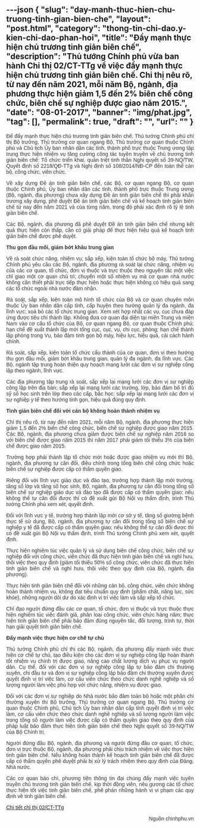 ---json
{
    "slug": "day-manh-thuc-hien-chu-truong-tinh-gian-bien-che",
    "layout": "post.html",
    "category": "thong-tin-chi-dao.y-kien-chi-dao-phan-hoi",
    "title": "Đẩy mạnh thực hiện chủ trương tinh giản biên chế",
    "description": "Thủ tướng Chính phủ vừa ban hành Chỉ thị 02/CT-TTg về việc đẩy mạnh thực hiện chủ trương tinh giản biên chế. Chỉ thị nêu rõ, từ nay đến năm 2021, mỗi năm Bộ, ngành, địa phương thực hiện giảm 1,5 đến 2% biên chế công chức, biên chế sự nghiệp được giao năm 2015.",
    "date": "08-01-2017",
    "banner": "img/phat.jpg",
    "tag": [],
    "permalink": true,
    "draft": "",
    "url": ""
}
---
<p style="color: rgb(51, 51, 51); font-family: Arial, sans-serif; text-align: justify;">Để đẩy mạnh thực hiện chủ trương tinh giản biên chế, Thủ tướng Chính phủ chỉ thị Bộ trưởng, Thủ trưởng cơ quan ngang Bộ, Thủ trưởng cơ quan thuộc Chính phủ và Chủ tịch Ủy ban nhân dân các tỉnh, thành phố trực thuộc Trung ương tập trung thực hiện nhiệm vụ tăng cường công tác tuyên truyền về chủ trương tinh giản biên chế: Tổ chức triển khai, quán triệt tinh thần Nghị quyết số 39-NQ/TW, Quyết định số 2218/QĐ-TTg và Nghị định số 108/2014/NĐ-CP đến toàn thể cán bộ, công chức, viên chức.</p><p style="color: rgb(51, 51, 51); font-family: Arial, sans-serif; text-align: justify;">Về xây dựng Đề án tinh giản biên chế, các Bộ, cơ quan ngang Bộ, cơ quan thuộc Chính phủ, Ủy ban nhân dân các tỉnh, thành phố trực thuộc Trung ương (Bộ, ngành, địa phương) chưa xây dựng Đề án tinh giản biên chế thì phải khẩn trương xây dựng, phê duyệt Đề án tinh giản biên chế và kế hoạch tinh giản biên chế từ nay đến năm 2021 và của từng năm, trong đó phải xác định rõ tỷ lệ tinh giản biên chế.</p><p style="color: rgb(51, 51, 51); font-family: Arial, sans-serif; text-align: justify;">Các Bộ, ngành, địa phương đã phê duyệt Đề án tinh giản biên chế nhưng kết quả thực hiện còn thấp, cần có giải pháp để thực hiện hiệu quả kế hoạch tinh giản biên chế được phê duyệt.</p><p style="color: rgb(51, 51, 51); font-family: Arial, sans-serif; text-align: justify;"><strong style="font-weight: bold;">Thu gọn đầu mối, giảm bớt khâu trung gian</strong></p><p style="color: rgb(51, 51, 51); font-family: Arial, sans-serif; text-align: justify;">Về rà soát chức năng, nhiệm vụ; sắp xếp, kiện toàn tổ chức bộ máy, Thủ tướng Chính phủ yêu cầu các Bộ, ngành, địa phương rà soát lại chức năng, nhiệm vụ của các cơ quan, tổ chức, đơn vị thuộc và trực thuộc theo nguyên tắc một việc chỉ giao một cơ quan chủ trì; chuyển một số nhiệm vụ mà cơ quan nhà nước không cần thiết phải trực tiếp thực hiện hoặc thực hiện không có hiệu quả sang các tổ chức ngoài nhà nước đảm nhận.</p><p style="color: rgb(51, 51, 51); font-family: Arial, sans-serif; text-align: justify;">Rà soát, sắp xếp, kiện toàn mô hình tổ chức của Bộ và cơ quan chuyên môn thuộc Ủy ban nhân dân cấp tỉnh, cấp huyện theo hướng quản lý đa ngành, đa lĩnh vực; xoá bỏ các tổ chức trung gian. Xem xét hợp nhất các vụ, cục chưa đáp ứng được tiêu chí thành lập. Không đưa cơ quan đại diện tại miền Trung và miền Nam vào cơ cấu tổ chức của Bộ, cơ quan ngang Bộ, cơ quan thuộc Chính phủ; hạn chế đề xuất thành lập mới tổng cục, cục, vụ, chi cục, phòng; hạn chế thành lập phòng trong Vụ, bảo đảm tinh gọn bộ máy, hiệu lực, hiệu quả, cải cách hành chính.</p><p style="color: rgb(51, 51, 51); font-family: Arial, sans-serif; text-align: justify;">Rà soát, sắp xếp, kiện toàn tổ chức cấu thành của cơ quan, đơn vị theo hướng thu gọn đầu mối, giảm bớt khâu trung gian, quản lý đa ngành, đa lĩnh vực. Các Bộ, ngành tập trung hoàn thiện quy hoạch mạng lưới các đơn vị sự nghiệp công lập theo ngành, lĩnh vực.</p><p style="color: rgb(51, 51, 51); font-family: Arial, sans-serif; text-align: justify;">Các địa phương tập trung rà soát, sắp xếp lại mạng lưới các đơn vị sự nghiệp công lập trên địa bàn; sắp xếp lại mạng lưới các trường, lớp, bảo đảm bố trí đủ sỹ số học sinh trên lớp theo các cấp, bậc học; sắp xếp lại mạng lưới các đơn vị sự nghiệp y tế theo hướng tinh gọn, hiệu quả đúng quy định.</p><p style="color: rgb(51, 51, 51); font-family: Arial, sans-serif; text-align: justify;"><strong style="font-weight: bold;">Tinh giản biên chế đối với cán bộ không hoàn thành nhiệm vụ</strong></p><p style="color: rgb(51, 51, 51); font-family: Arial, sans-serif; text-align: justify;">Chỉ thị nêu rõ, từ nay đến năm 2021, mỗi năm Bộ, ngành, địa phương thực hiện giảm 1,5 đến 2% biên chế công chức, biên chế sự nghiệp được giao năm 2015. Các Bộ, ngành, địa phương chưa giảm được biên chế sự nghiệp năm 2016 so với biên chế được giao năm 2015 thì năm 2017 phải giảm tối thiểu 3% của biên chế được giao năm 2015.</p><p style="color: rgb(51, 51, 51); font-family: Arial, sans-serif; text-align: justify;">Trường hợp phải thành lập tổ chức mới hoặc được giao nhiệm vụ mới thì Bộ, ngành, địa phương tự cân đối, điều chỉnh trong tổng biên chế công chức hoặc biên chế sự nghiệp được cấp có thẩm quyền giao.</p><p style="color: rgb(51, 51, 51); font-family: Arial, sans-serif; text-align: justify;">Riêng đối với lĩnh vực giáo dục và đào tạo, trường hợp thành lập mới trường, tăng số lớp và tăng số học sinh, Bộ, ngành, địa phương tự cân đối trong tổng số biên chế sự nghiệp giáo dục và đào tạo đã được cấp có thẩm quyền giao; nếu không thể tự cân đối được thì có đề xuất gửi Bộ Nội vụ thẩm định, trình Thủ tướng Chính phủ xem xét, quyết định.</p><p style="color: rgb(51, 51, 51); font-family: Arial, sans-serif; text-align: justify;">Đối với lĩnh vực y tế, trường hợp thành lập mới cơ sở y tế, tăng số giường bệnh thực tế sử dụng, Bộ, ngành, địa phương tự cân đối trong tổng số biên chế sự nghiệp y tế đã được cấp có thẩm quyền giao; nếu không thể tự cân đối được thì có đề xuất gửi Bộ Nội vụ thẩm định, trình Thủ tướng Chính phủ xem xét, quyết định.</p><p style="color: rgb(51, 51, 51); font-family: Arial, sans-serif; text-align: justify;">Thực hiện nghiêm túc việc quản lý và sử dụng biên chế công chức, biên chế sự nghiệp đối với công chức, viên chức đã thực hiện tinh giản biên chế và nghỉ hưu, thôi việc theo quy định (giảm tối thiểu 50% số công chức, viên chức đã thực hiện tinh giản biên chế và nghỉ hưu, thôi việc theo quy định của Bộ, ngành, địa phương).</p><p style="color: rgb(51, 51, 51); font-family: Arial, sans-serif; text-align: justify;">Thực hiện tinh giản biên chế đối với những cán bộ, công chức, viên chức không hoàn thành nhiệm vụ, không đạt tiêu chuẩn quy định (phẩm chất, năng lực, sức khỏe), những người dôi dư do xác định vị trí việc làm và sắp xếp tổ chức.</p><p style="color: rgb(51, 51, 51); font-family: Arial, sans-serif; text-align: justify;">Chỉ đạo người đứng đầu các cơ quan, tổ chức, đơn vị thuộc và trực thuộc thực hiện nghiêm túc việc đánh giá, phân loại công chức, viên chức hàng năm; thực hiện tinh giản biên chế phải bảo đảm đúng nguyên tắc, đối tượng, trình tự, thời hạn giải quyết tinh giản biên chế.</p><p style="color: rgb(51, 51, 51); font-family: Arial, sans-serif; text-align: justify;"><strong style="font-weight: bold;">Đẩy mạnh việc thực hiện cơ chế tự chủ</strong></p><p style="color: rgb(51, 51, 51); font-family: Arial, sans-serif; text-align: justify;">Thủ tướng Chính phủ chỉ thị các Bộ, ngành, địa phương đẩy mạnh việc thực hiện cơ chế tự chủ, tạo điều kiện cho các đơn vị sự nghiệp công lập hoàn thành tốt nhiệm vụ chính trị được giao, nâng cao chất lượng dịch vụ phục vụ người dân. Cụ thể, đối với các đơn vị sự nghiệp công lập tự bảo đảm chi thường xuyên, chi đầu tư và đơn vị sự nghiệp công lập bảo đảm chi thường xuyên được quyết định vị trí việc làm, cơ cấu viên chức theo chức danh nghề nghiệp và số lượng người làm việc phù hợp với chức năng, nhiệm vụ được giao.</p><p style="color: rgb(51, 51, 51); font-family: Arial, sans-serif; text-align: justify;">Đối với các đơn vị sự nghiệp do Nhà nước bảo đảm toàn bộ hoặc một phần chi thường xuyên thì Bộ trưởng, Thủ trưởng cơ quan ngang Bộ, Thủ trưởng cơ quan thuộc Chính phủ, Chủ tịch Ủy ban nhân dân cấp tỉnh quyết định vị trí việc làm, cơ cấu viên chức theo chức danh nghề nghiệp và số lượng người làm việc trong tổng số người làm việc được cấp có thẩm quyền giao theo quy định của pháp luật bảo đảm thực hiện tinh giản biên chế theo Nghị quyết số 39-NQ/TW của Bộ Chính trị.</p><p style="color: rgb(51, 51, 51); font-family: Arial, sans-serif; text-align: justify;">Người đứng đầu Bộ, ngành, địa phương và người đứng đầu cơ quan, tổ chức, đơn vị trực thuộc Bộ, ngành, địa phương phải chịu trách nhiệm về việc thực hiện tinh giản biên chế. Nếu không hoàn thành kế hoạch tinh giản biên chế đã được cấp có thẩm quyền phê duyệt phải bị xử lý trách nhiệm theo quy định của Đảng, Nhà nước.</p><p style="color: rgb(51, 51, 51); font-family: Arial, sans-serif; text-align: justify;">Các cơ quan báo chí, phương tiện thông tin đại chúng đẩy mạnh việc tuyên truyền chủ trương tinh giản biên chế, kịp thời động viên, nêu gương các tổ chức thực hiện tốt việc tinh giản biên chế, phê phán những hành vi vi phạm các quy định về tinh giản biên chế.</p><p style="color: rgb(51, 51, 51); font-family: Arial, sans-serif; text-align: justify;"><a href="http://thuvienphapluat.vn/van-ban/Bo-may-hanh-chinh/Chi-thi-02-CT-TTg-day-manh-thuc-hien-chu-truong-tinh-gian-bien-che-2017-336552.aspx">Chi tiết chỉ thị 02/CT-TTg</a><br></p><p style="color: rgb(51, 51, 51); font-family: Arial, sans-serif; text-align: right;">Nguồn chinhphu.vn</p>